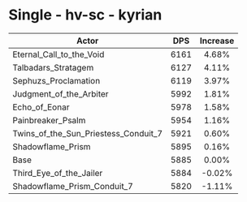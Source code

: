 # Single - hv-sc - kyrian
| Actor | DPS | Increase |
|---|:---:|:---:|
|Eternal_Call_to_the_Void|6161|4.68%|
|Talbadars_Stratagem|6127|4.11%|
|Sephuzs_Proclamation|6119|3.97%|
|Judgment_of_the_Arbiter|5992|1.81%|
|Echo_of_Eonar|5978|1.58%|
|Painbreaker_Psalm|5954|1.16%|
|Twins_of_the_Sun_Priestess_Conduit_7|5921|0.60%|
|Shadowflame_Prism|5895|0.16%|
|Base|5885|0.00%|
|Third_Eye_of_the_Jailer|5884|-0.02%|
|Shadowflame_Prism_Conduit_7|5820|-1.11%|
